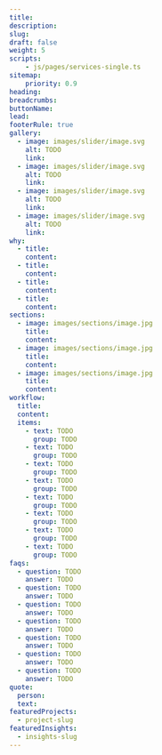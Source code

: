 ```yaml
---
title:
description:
slug:
draft: false
weight: 5
scripts:
    - js/pages/services-single.ts
sitemap:
	priority: 0.9
heading:
breadcrumbs:
buttonName:
lead:
footerRule: true
gallery:
  - image: images/slider/image.svg
    alt: TODO
    link:
  - image: images/slider/image.svg
    alt: TODO
    link:
  - image: images/slider/image.svg
    alt: TODO
    link:
  - image: images/slider/image.svg
    alt: TODO
    link:
why:
  - title:
    content:
  - title:
    content:
  - title:
    content:
  - title:
    content:
sections:
  - image: images/sections/image.jpg
    title:
    content:
  - image: images/sections/image.jpg
    title:
    content:
  - image: images/sections/image.jpg
    title:
    content:
workflow:
  title:
  content:
  items:
    - text: TODO
      group: TODO
    - text: TODO
      group: TODO
    - text: TODO
      group: TODO
    - text: TODO
      group: TODO
    - text: TODO
      group: TODO
    - text: TODO
      group: TODO
    - text: TODO
      group: TODO
    - text: TODO
      group: TODO
faqs:
  - question: TODO
    answer: TODO
  - question: TODO
    answer: TODO
  - question: TODO
    answer: TODO
  - question: TODO
    answer: TODO
  - question: TODO
    answer: TODO
  - question: TODO
    answer: TODO
  - question: TODO
    answer: TODO
quote:
  person:
  text:
featuredProjects:
  - project-slug
featuredInsights:
  - insights-slug
---
```

